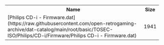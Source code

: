 <table>
<tr><th>Name</th><th>Size</th></tr>
<tr><td>[Philips CD-i - Firmware.dat](https://raw.githubusercontent.com/open-retrogaming-archive/dat-catalog/main/root/basic/TOSEC-ISO/Philips/CD-i/Firmware/Philips CD-i - Firmware.dat)</td><td>1941</td></tr>
</table>
